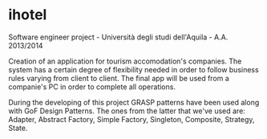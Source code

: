 ihotel
======

Software engineer project - Università degli studi dell'Aquila - A.A. 2013/2014

Creation of an application for tourism accomodation's companies. The system has a certain degree of flexibility needed in order to follow business rules varying from client to client. The final app will be used from a companie's PC in order to complete all operations.

During the developing of this project GRASP patterns have been used along with GoF Design Patterns. The ones from the latter that we've used are: Adapter, Abstract Factory, Simple Factory, Singleton, Composite, Strategy, State.
